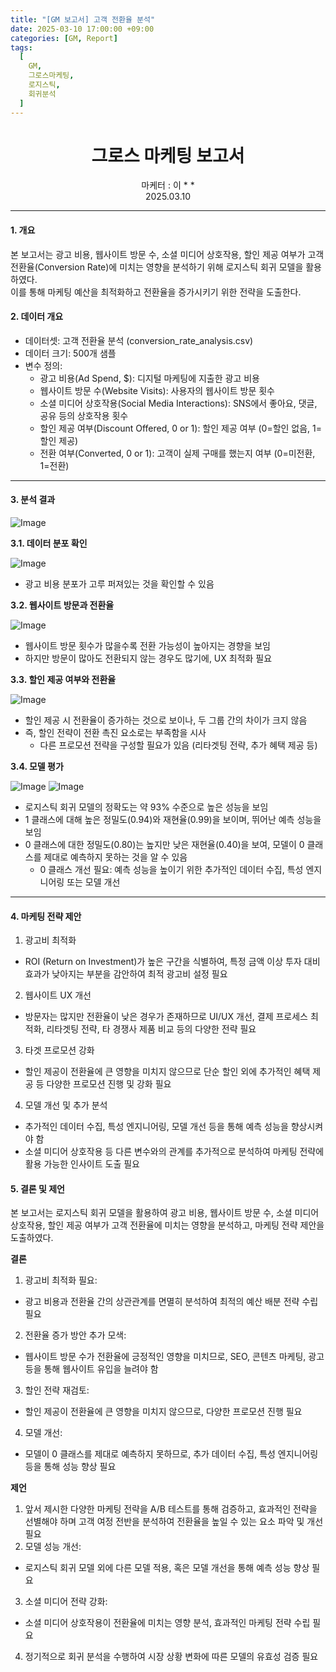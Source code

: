 ```yaml
---
title: "[GM 보고서] 고객 전환율 분석"
date: 2025-03-10 17:00:00 +09:00
categories: [GM, Report]
tags:
  [
    GM,
    그로스마케팅,
    로지스틱,
    회귀분석
  ]
---
```


# **<center>그로스 마케팅 보고서</center>**  

<center>마케터 : 이 * *</center>
<center>2025.03.10</center>

---

#### **1. 개요**

본 보고서는 광고 비용, 웹사이트 방문 수, 소셜 미디어 상호작용, 할인 제공 여부가 고객 전환율(Conversion Rate)에 미치는 영향을 분석하기 위해 로지스틱 회귀 모델을 활용하였다.  
이를 통해 마케팅 예산을 최적화하고 전환율을 증가시키기 위한 전략을 도출한다.

#### **2. 데이터 개요**

- 데이터셋: 고객 전환율 분석 (conversion_rate_analysis.csv)
- 데이터 크기: 500개 샘플
- 변수 정의: 
  - 광고 비용(Ad Spend, $): 디지털 마케팅에 지출한 광고 비용
  - 웹사이트 방문 수(Website Visits): 사용자의 웹사이트 방문 횟수
  - 소셜 미디어 상호작용(Social Media Interactions): SNS에서 좋아요, 댓글, 공유 등의 상호작용 횟수
  - 할인 제공 여부(Discount Offered, 0 or 1): 할인 제공 여부 (0=할인 없음, 1=할인 제공)
  - 전환 여부(Converted, 0 or 1): 고객이 실제 구매를 했는지 여부 (0=미전환, 1=전환)

---

#### **3. 분석 결과**

![Image](https://github.com/user-attachments/assets/160e4f62-1c64-4448-b3d2-b77797380179)

**3.1. 데이터 분포 확인**

![Image](https://github.com/user-attachments/assets/117430ed-64fa-45d7-bfb1-d1288da169ee)  

- 광고 비용 분포가 고루 퍼져있는 것을 확인할 수 있음

**3.2. 웹사이트 방문과 전환율**

![Image](https://github.com/user-attachments/assets/d1cbb673-7294-4a0e-b3e1-fbb3a10051b6)

- 웹사이트 방문 횟수가 많을수록 전환 가능성이 높아지는 경향을 보임
- 하지만 방문이 많아도 전환되지 않는 경우도 많기에, UX 최적화 필요

**3.3. 할인 제공 여부와 전환율**

![Image](https://github.com/user-attachments/assets/796b4177-c259-40af-97af-fca17359ce84)

- 할인 제공 시 전환율이 증가하는 것으로 보이나, 두 그룹 간의 차이가 크지 않음
- 즉, 할인 전략이 전환 촉진 요소로는 부족함을 시사
  - 다른 프로모션 전략을 구성할 필요가 있음 (리타겟팅 전략, 추가 혜택 제공 등)

**3.4. 모델 평가**

![Image](https://github.com/user-attachments/assets/4866d564-1b37-4193-9872-03ed75c51e99) ![Image](https://github.com/user-attachments/assets/c018c0b8-0697-4afb-826c-445597fcd9ae)

- 로지스틱 회귀 모델의 정확도는 약 93% 수준으로 높은 성능을 보임
- 1 클래스에 대해 높은 정밀도(0.94)와 재현율(0.99)을 보이며, 뛰어난 예측 성능을 보임
- 0 클래스에 대한 정밀도(0.80)는 높지만 낮은 재현율(0.40)을 보여, 모델이 0 클래스를 제대로 예측하지 못하는 것을 알 수 있음
  - 0 클래스 개선 필요: 예측 성능을 높이기 위한 추가적인 데이터 수집, 특성 엔지니어링 또는 모델 개선

---

#### **4. 마케팅 전략 제안**

  1. 광고비 최적화
  - ROI (Return on Investment)가 높은 구간을 식별하여, 특정 금액 이상 투자 대비 효과가 낮아지는 부분을 감안하여 최적 광고비 설정 필요

  2. 웹사이트 UX 개선
  - 방문자는 많지만 전환율이 낮은 경우가 존재하므로 UI/UX 개선, 결제 프로세스 최적화, 리타겟팅 전략, 타 경쟁사 제품 비교 등의 다양한 전략 필요

  3. 타겟 프로모션 강화
  - 할인 제공이 전환율에 큰 영향을 미치지 않으므로 단순 할인 외에 추가적인 혜택 제공 등 다양한 프로모션 진행 및 강화 필요

  4. 모델 개선 및 추가 분석
  - 추가적인 데이터 수집, 특성 엔지니어링, 모델 개선 등을 통해 예측 성능을 향상시켜야 함
  - 소셜 미디어 상호작용 등 다른 변수와의 관계를 추가적으로 분석하여 마케팅 전략에 활용 가능한 인사이트 도출 필요

#### **5. 결론 및 제언**

본 보고서는 로지스틱 회귀 모델을 활용하여 광고 비용, 웹사이트 방문 수, 소셜 미디어 상호작용, 할인 제공 여부가 고객 전환율에 미치는 영향을 분석하고, 마케팅 전략 제안을 도출하였다.

**결론**

1. 광고비 최적화 필요: 
- 광고 비용과 전환율 간의 상관관계를 면멸히 분석하여 최적의 예산 배분 전략 수립 필요
2. 전환율 증가 방안 추가 모색: 
- 웹사이트 방문 수가 전환율에 긍정적인 영향을 미치므로, SEO, 콘텐츠 마케팅, 광고 등을 통해 웹사이트 유입을 늘려야 함
3. 할인 전략 재검토: 
- 할인 제공이 전환율에 큰 영향을 미치지 않으므로, 다양한 프로모션 진행 필요
4. 모델 개선: 
- 모델이 0 클래스를 제대로 예측하지 못하므로, 추가 데이터 수집, 특성 엔지니어링 등을 통해 성능 향상 필요

**제언**

1. 앞서 제시한 다양한 마케팅 전략을 A/B 테스트를 통해 검증하고, 효과적인 전략을 선별해야 하며 고객 여정 전반을 분석하여 전환율을 높일 수 있는 요소 파악 및 개선 필요
2. 모델 성능 개선: 
- 로지스틱 회귀 모델 외에 다른 모델 적용, 혹은 모델 개선을 통해 예측 성능 향상 필요
3. 소셜 미디어 전략 강화: 
- 소셜 미디어 상호작용이 전환율에 미치는 영향 분석, 효과적인 마케팅 전략 수립 필요
4. 정기적으로 회귀 분석을 수행하여 시장 상황 변화에 따른 모델의 유효성 검증 필요